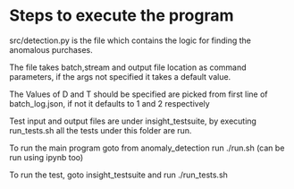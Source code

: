 # Steps to execute the program

src/detection.py is the file which contains the logic for finding the anomalous purchases.

The file takes batch,stream and output file location as command parameters, if the args not specified it takes a default value.

The Values of D and T should be specified are picked from first line of batch_log.json, if not it defaults to 1 and 2 respectively
 
Test input and output files are under insight_testsuite, by executing run_tests.sh  all the tests under this folder are run.

To run the main program goto from anomaly_detection run ./run.sh (can be run using ipynb too)

To run the test, goto  insight_testsuite and run ./run_tests.sh 


